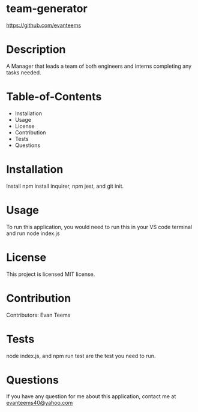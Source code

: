 # team-generator

https://github.com/evanteems

# Description
A Manager that leads a team of both engineers and interns completing any tasks needed.

# Table-of-Contents
- Installation
- Usage
- License
- Contribution
- Tests
- Questions

# Installation
Install npm install inquirer, npm jest, and git init.

# Usage
To run this application, you would need to run this in your VS code terminal and run node index.js

# License
This project is licensed MIT license.

# Contribution
Contributors: Evan Teems

# Tests
node index.js, and npm run test are the test you need to run.

# Questions
If you have any question for me about this application, contact me at evanteems40@yahoo.com
